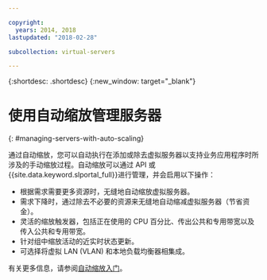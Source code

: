 ```yaml
---

copyright:
  years: 2014, 2018
lastupdated: "2018-02-28"

subcollection: virtual-servers

---
```


{:shortdesc: .shortdesc}
{:new_window: target="_blank"}

# 使用自动缩放管理服务器
{: #managing-servers-with-auto-scaling}

通过自动缩放，您可以自动执行在添加或除去虚拟服务器以支持业务应用程序时所涉及的手动缩放过程。自动缩放可以通过 API 或 {{site.data.keyword.slportal_full}}进行管理，并会启用以下操作：

* 根据需求需要更多资源时，无缝地自动缩放虚拟服务器。
* 需求下降时，通过除去不必要的资源来无缝地自动缩减虚拟服务器（节省资金）。
* 灵活的缩放触发器，包括正在使用的 CPU 百分比、传出公共和专用带宽以及传入公共和专用带宽。
* 针对组中缩放活动的近实时状态更新。
* 可选择将虚拟 LAN (VLAN) 和本地负载均衡器相集成。

有关更多信息，请参阅[自动缩放入门](/docs/infrastructure/SLautoscale?topic=slautoscale-getting-started-with-auto-scaling)。
